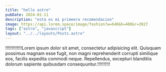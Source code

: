 ```yaml
---
title: "hello astro"
pubDate: 2024-01-11
description: "esta es mi primeera recomendacion"
image: https://api.lorem.space/image/fashion?w=640&h=480&r=3027
tags: ["astro", "javascript"]
layout: "../../layouts/Posts.astro"
---
```


!!!!!!!!!!!!!Lorem ipsum dolor sit amet, consectetur adipisicing elit. Quisquam possimus magnam esse fugit, non magni reprehenderit corrupti similique eos, facilis expedita commodi neque. Repellendus, excepturi blanditiis dolorum sapiente quibusdam consequuntur.!!!!!!!!!!
